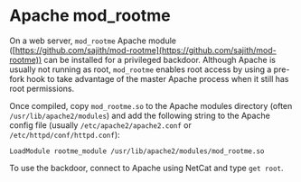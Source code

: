 # Apache mod\_rootme

On a web server, `mod_rootme` Apache module ([https://github.com/sajith/mod-rootme](https://github.com/sajith/mod-rootme)) can be installed for a privileged backdoor. Although Apache is usually not running as root, `mod_rootme` enables root access by using a pre-fork hook to take advantage of the master Apache process when it still has root permissions.

Once compiled, copy `mod_rootme.so` to the Apache modules directory (often `/usr/lib/apache2/modules`) and add the following string to the Apache config file (usually `/etc/apache2/apache2.conf` or `/etc/httpd/conf/httpd.conf`):

`LoadModule rootme_module /usr/lib/apache2/modules/mod_rootme.so`

To use the backdoor, connect to Apache using NetCat and type `get root`.
